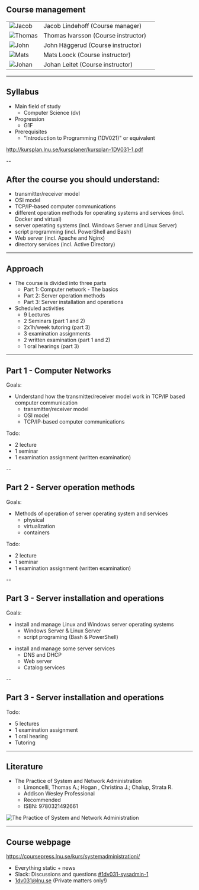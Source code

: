 <!-- Course management -->
## Course management
| | | |
|-|-|-|
| <!-- {_class="table-cell"} -->  ![Jacob](https://www.gravatar.com/avatar/b47109ad8c128221c9dd060d15c89cc9.jpg?s=80) <!-- {_class="grayscale"} --> | <!-- {_class="table-cell"} --> Jacob Lindehoff (Course manager) |
| <!-- {_class="table-cell"} --> ![Thomas](https://s.gravatar.com/avatar/583831f3fae2d95d3baaaca915c4c845.jpg?s=80)<!-- {_class="grayscale"} --> | <!-- {_class="table-cell"} --> Thomas Ivarsson (Course instructor) |
| <!-- {_class="table-cell"} --> ![John](https://www.gravatar.com/avatar/2261038623688f4d83dc10c53b85efb8.jpg?s=80)<!-- {_class="grayscale"} --> | <!-- {_class="table-cell"} --> John Häggerud (Course instructor) |
| <!-- {_class="table-cell"} --> ![Mats](https://www.gravatar.com/avatar/a334470b8e87eb204a337c228f940e13.jpg?s=80)<!-- {_class="grayscale"} --> | <!-- {_class="table-cell"} --> Mats Loock (Course instructor) |
| <!-- {_class="table-cell"} --> ![Johan](https://www.gravatar.com/avatar/f0792a7226128e723ae2a45450e4da5c.jpg?s=80)<!-- {_class="grayscale"} --> | <!-- {_class="table-cell"} --> Johan Leitet (Course instructor) |


<!-- {_class="table lnu-course-management"} -->


---

<!-- Syllabus -->
## Syllabus

* Main field of study
  * Computer Science (dv)
* Progression
  * G1F
* Prerequisites
  * "Introduction to Programming (1DV021)" or equivalent


http://kursplan.lnu.se/kursplaner/kursplan-1DV031-1.pdf


--

<!-- Goals -->
## After the course you should understand:
<!-- {_style="font-size: 140%"} -->
* transmitter/receiver model
* OSI model
* TCP/IP-based computer communications
* different operation methods for operating systems and services (incl. Docker and virtual)
* server operating systems (incl. Windows Server and Linux Server)
* script programming (incl. PowerShell and Bash)
* Web server (incl. Apache and Nginx)
* directory services (incl. Active Directory)

<!-- {_class="lnu-font-size-80 lnu-margin-right-30"} -->


---

## Approach
* The course is divided into three parts
  * Part 1: Computer network - The basics
  * Part 2: Server operation methods
  * Part 3: Server installation and operations
* Scheduled activities
  * 9 Lectures
  * 2 Seminars (part 1 and 2)
  * 2x1h/week tutoring (part 3)
  * 3 examination assignments
  * 2 written examination (part 1 and 2)
  * 1 oral hearings (part 3)

<!-- {_style="font-size: 90%"} -->


---

<!-- Part 1 -->
## Part 1 - Computer Networks
Goals:
* Understand how the transmitter/receiver model work in TCP/IP based computer communication
  * transmitter/receiver model
  * OSI model
  * TCP/IP-based computer communications

<!-- {_style="margin-right: 25%"} -->
Todo:
* 2 lecture
* 1 seminar
* 1 examination assignment (written examination)

<!-- {_style="font-size: 75%"} -->


--

## Part 2 - Server operation methods
Goals:
* Methods of operation of server  operating system and services
  * physical
  * virtualization
  * containers

<!-- {_class="lnu-margin-right-30"} -->
Todo:
* 2 lecture
* 1 seminar
* 1 examination assignment (written examination)

<!-- {_style="font-size: 75%"} -->


--

## Part 3 - Server installation and operations
<!-- {_style="font-size:140%"} -->
Goals:
* install and manage Linux and Windows server operating systems
  * Windows Server & Linux Server
  * script programing (Bash & PowerShell)

<!-- {_style="margin-right: 25%"} -->
* install and manage some server services
  * DNS and DHCP
  * Web server
  * Catalog services


--

## Part 3 - Server installation and operations
<!-- {_style="font-size:140%"} -->
Todo:
 * 5 lectures
 * 1 examination assignment
 * 1 oral hearing
 * Tutoring


---

<!-- Literature -->
## Literature
* The Practice of System and Network Administration
  * Limoncelli, Thomas A.; Hogan , Christina J.; Chalup, Strata R.
  * Addison ­Wesley Professional
  * Recommended
  * ISBN: 9780321492661

![The Practice of System and Network Administration](http://image.bokus.com/images2/9780321492661_200)


---
<!-- webpage -->
## Course webpage
https://coursepress.lnu.se/kurs/systemadministrationi/
* Everything static + news
* Slack: Discussions and questions [#1dv031-sysadmin-1](https://coursepress.slack.com/archives/1dv031-sysadmin-1)
* 1dv031@lnu.se (Private matters only!)

<!-- {_style="margin-right: 25%"} -->
